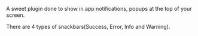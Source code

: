A sweet plugin done to show in app notifications, popups at the top of your screen.

There are 4 types of snackbars(Success, Error, Info and Warning).
